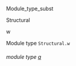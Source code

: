 Module_type_subst

Structural

w

Module type `Structural.w`

<a id="module-type-a"></a>

###### module type [a](Module_type_subst.Structural.module-type-w.module-type-a.md)
